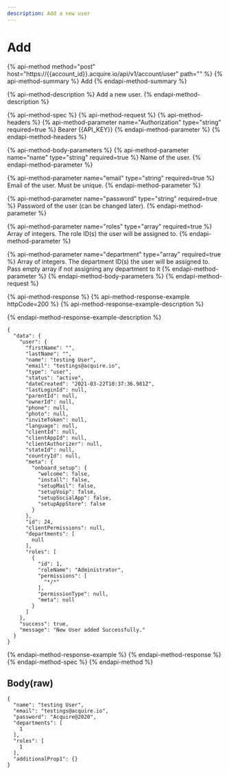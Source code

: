 ```yaml
---
description: Add a new user
---
```


# Add

{% api-method method="post" host="https://{{account\_id}}.acquire.io/api/v1/account/user" path="" %}
{% api-method-summary %}
Add
{% endapi-method-summary %}

{% api-method-description %}
Add a new user. 
{% endapi-method-description %}

{% api-method-spec %}
{% api-method-request %}
{% api-method-headers %}
{% api-method-parameter name="Authorization" type="string" required=true %}
Bearer {{API\_KEY}}
{% endapi-method-parameter %}
{% endapi-method-headers %}

{% api-method-body-parameters %}
{% api-method-parameter name="name" type="string" required=true %}
Name of the user.
{% endapi-method-parameter %}

{% api-method-parameter name="email" type="string" required=true %}
Email of the user. Must be unique.
{% endapi-method-parameter %}

{% api-method-parameter name="password" type="string" required=true %}
Password of the user \(can be changed later\).
{% endapi-method-parameter %}

{% api-method-parameter name="roles" type="array" required=true %}
Array of integers. The role ID\(s\) the user will be assigned to. 
{% endapi-method-parameter %}

{% api-method-parameter name="department" type="array" required=true %}
Array of integers. The department ID\(s\) the user will be assigned to. Pass empty array if not assigning any department to it
{% endapi-method-parameter %}
{% endapi-method-body-parameters %}
{% endapi-method-request %}

{% api-method-response %}
{% api-method-response-example httpCode=200 %}
{% api-method-response-example-description %}

{% endapi-method-response-example-description %}

```
{
  "data": {
    "user": {
      "firstName": "",
      "lastName": "",
      "name": "testing User",
      "email": "testings@acquire.io",
      "type": "user",
      "status": "active",
      "dateCreated": "2021-03-22T10:37:36.981Z",
      "lastLoginId": null,
      "parentId": null,
      "ownerId": null,
      "phone": null,
      "photo": null,
      "inviteToken": null,
      "language": null,
      "clientId": null,
      "clientAppId": null,
      "clientAuthorizer": null,
      "stateId": null,
      "countryId": null,
      "meta": {
        "onboard_setup": {
          "welcome": false,
          "install": false,
          "setupMail": false,
          "setupVoip": false,
          "setupSocialApp": false,
          "setupAppStore": false
        }
      },
      "id": 24,
      "clientPermissions": null,
      "departments": [
        null
      ],
      "roles": [
        {
          "id": 1,
          "roleName": "Administrator",
          "permissions": [
            "*/*"
          ],
          "permissionType": null,
          "meta": null
        }
      ]
    },
    "success": true,
    "message": "New User added Successfully."
  }
}
```
{% endapi-method-response-example %}
{% endapi-method-response %}
{% endapi-method-spec %}
{% endapi-method %}

## Body\(raw\)

```text
{
  "name": "testing User",
  "email": "testings@acquire.io",
  "password": "Acquire@2020",
  "departments": [
    1
  ],
  "roles": [
    1
  ],
  "additionalProp1": {}
}
```

